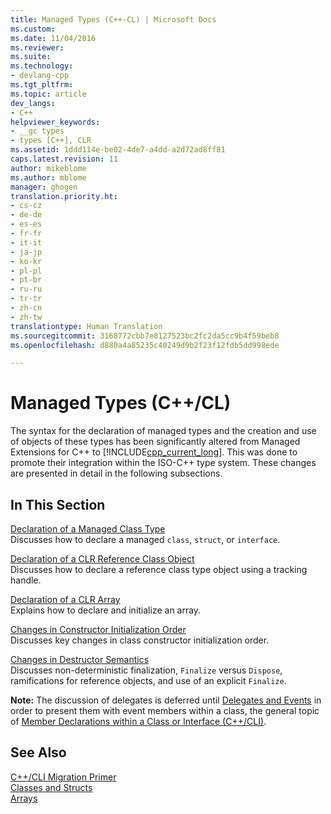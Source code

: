 ```yaml
---
title: Managed Types (C++-CL) | Microsoft Docs
ms.custom: 
ms.date: 11/04/2016
ms.reviewer: 
ms.suite: 
ms.technology:
- devlang-cpp
ms.tgt_pltfrm: 
ms.topic: article
dev_langs:
- C++
helpviewer_keywords:
- __gc types
- types [C++], CLR
ms.assetid: 1ddd114e-be02-4de7-a4dd-a2d72ad8ff81
caps.latest.revision: 11
author: mikeblome
ms.author: mblome
manager: ghogen
translation.priority.ht:
- cs-cz
- de-de
- es-es
- fr-fr
- it-it
- ja-jp
- ko-kr
- pl-pl
- pt-br
- ru-ru
- tr-tr
- zh-cn
- zh-tw
translationtype: Human Translation
ms.sourcegitcommit: 3168772cbb7e8127523bc2fc2da5cc9b4f59beb8
ms.openlocfilehash: d880a4a85235c40249d9b2f23f12fdb5dd998ede

---
```

# Managed Types (C++/CL)
The syntax for the declaration of managed types and the creation and use of objects of these types has been significantly altered from Managed Extensions for C++ to [!INCLUDE[cpp_current_long](../dotnet/includes/cpp_current_long_md.md)]. This was done to promote their integration within the ISO-C++ type system. These changes are presented in detail in the following subsections.  
  
## In This Section  
 [Declaration of a Managed Class Type](../dotnet/declaration-of-a-managed-class-type.md)  
 Discusses how to declare a managed `class`, `struct`, or `interface`.  
  
 [Declaration of a CLR Reference Class Object](../dotnet/declaration-of-a-clr-reference-class-object.md)  
 Discusses how to declare a reference class type object using a tracking handle.  
  
 [Declaration of a CLR Array](../dotnet/declaration-of-a-clr-array.md)  
 Explains how to declare and initialize an array.  
  
 [Changes in Constructor Initialization Order](../dotnet/changes-in-constructor-initialization-order.md)  
 Discusses key changes in class constructor initialization order.  
  
 [Changes in Destructor Semantics](../dotnet/changes-in-destructor-semantics.md)  
 Discusses non-deterministic finalization, `Finalize` versus `Dispose`, ramifications for reference objects, and use of an explicit `Finalize`.  
  
 **Note:** The discussion of delegates is deferred until [Delegates and Events](../dotnet/delegates-and-events.md) in order to present them with event members within a class, the general topic of [Member Declarations within a Class or Interface (C++/CLI)](../dotnet/member-declarations-within-a-class-or-interface-cpp-cli.md).  
  
## See Also  
 [C++/CLI Migration Primer](../dotnet/cpp-cli-migration-primer.md)   
 [Classes and Structs](../windows/classes-and-structs-cpp-component-extensions.md)   
 [Arrays](../windows/arrays-cpp-component-extensions.md)


<!--HONumber=Jan17_HO2-->


